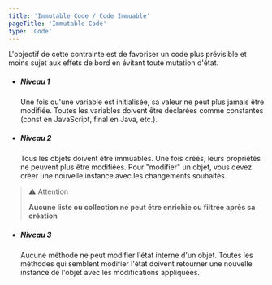 ```yaml
---
title: 'Immutable Code / Code Immuable'
pageTitle: 'Immutable Code'
type: 'Code'
---
```

L'objectif de cette contrainte est de favoriser un code plus prévisible et moins sujet aux effets de bord en évitant toute mutation d'état.

- ##### Niveau 1
  Une fois qu'une variable est initialisée, sa valeur ne peut plus jamais être modifiée. Toutes les variables doivent être déclarées comme constantes (const en JavaScript, final en Java, etc.).

- ##### Niveau 2
  Tous les objets doivent être immuables. Une fois créés, leurs propriétés ne peuvent plus être modifiées. Pour "modifier" un objet, vous devez créer une nouvelle instance avec les changements souhaités.

>  ⚠️ Attention
>
> **Aucune liste ou collection ne peut être enrichie ou filtrée après sa création**

- ##### Niveau 3
  Aucune méthode ne peut modifier l'état interne d'un objet. Toutes les méthodes qui semblent modifier l'état doivent retourner une nouvelle instance de l'objet avec les modifications appliquées.
